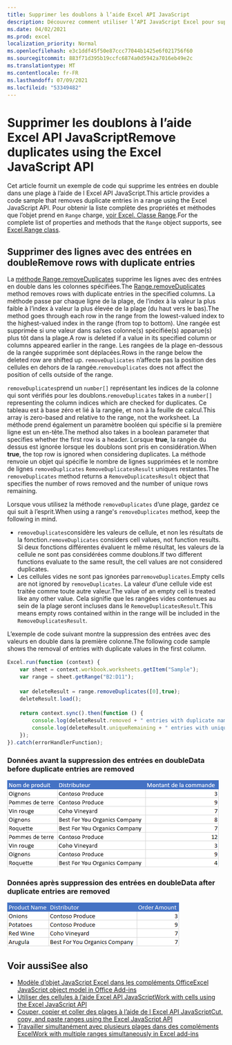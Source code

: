 ```yaml
---
title: Supprimer les doublons à l’aide Excel API JavaScript
description: Découvrez comment utiliser l’API JavaScript Excel pour supprimer les doublons.
ms.date: 04/02/2021
ms.prod: excel
localization_priority: Normal
ms.openlocfilehash: e3c1ddf45f50e87ccc77044b1425e6f021756f60
ms.sourcegitcommit: 883f71d395b19ccfc6874a0d5942a7016eb49e2c
ms.translationtype: MT
ms.contentlocale: fr-FR
ms.lasthandoff: 07/09/2021
ms.locfileid: "53349482"
---
```

# <a name="remove-duplicates-using-the-excel-javascript-api"></a><span data-ttu-id="23e83-103">Supprimer les doublons à l’aide Excel API JavaScript</span><span class="sxs-lookup"><span data-stu-id="23e83-103">Remove duplicates using the Excel JavaScript API</span></span>

<span data-ttu-id="23e83-104">Cet article fournit un exemple de code qui supprime les entrées en double dans une plage à l’aide de l Excel API JavaScript.</span><span class="sxs-lookup"><span data-stu-id="23e83-104">This article provides a code sample that removes duplicate entries in a range using the Excel JavaScript API.</span></span> <span data-ttu-id="23e83-105">Pour obtenir la liste complète des propriétés et méthodes que l’objet prend en `Range` charge, [voir Excel. Classe Range](/javascript/api/excel/excel.range).</span><span class="sxs-lookup"><span data-stu-id="23e83-105">For the complete list of properties and methods that the `Range` object supports, see [Excel.Range class](/javascript/api/excel/excel.range).</span></span>

## <a name="remove-rows-with-duplicate-entries"></a><span data-ttu-id="23e83-106">Supprimer des lignes avec des entrées en double</span><span class="sxs-lookup"><span data-stu-id="23e83-106">Remove rows with duplicate entries</span></span>

<span data-ttu-id="23e83-107">La [méthode Range.removeDuplicates](/javascript/api/excel/excel.range#removeduplicates-columns--includesheader-) supprime les lignes avec des entrées en double dans les colonnes spécifiées.</span><span class="sxs-lookup"><span data-stu-id="23e83-107">The [Range.removeDuplicates](/javascript/api/excel/excel.range#removeduplicates-columns--includesheader-) method removes rows with duplicate entries in the specified columns.</span></span> <span data-ttu-id="23e83-108">La méthode passe par chaque ligne de la plage, de l’index à la valeur la plus faible à l’index à valeur la plus élevée de la plage (du haut vers le bas).</span><span class="sxs-lookup"><span data-stu-id="23e83-108">The method goes through each row in the range from the lowest-valued index to the highest-valued index in the range (from top to bottom).</span></span> <span data-ttu-id="23e83-109">Une rangée est supprimée si une valeur dans sa/ses colonne(s) spécifiée(s) apparue(s) plus tôt dans la plage.</span><span class="sxs-lookup"><span data-stu-id="23e83-109">A row is deleted if a value in its specified column or columns appeared earlier in the range.</span></span> <span data-ttu-id="23e83-110">Les rangées de la plage en-dessous de la rangée supprimée sont déplacées.</span><span class="sxs-lookup"><span data-stu-id="23e83-110">Rows in the range below the deleted row are shifted up.</span></span> <span data-ttu-id="23e83-111">`removeDuplicates` n’affecte pas la position des cellules en dehors de la rangée.</span><span class="sxs-lookup"><span data-stu-id="23e83-111">`removeDuplicates` does not affect the position of cells outside of the range.</span></span>

<span data-ttu-id="23e83-112">`removeDuplicates`prend un `number[]` représentant les indices de la colonne qui sont vérifiés pour les doublons.</span><span class="sxs-lookup"><span data-stu-id="23e83-112">`removeDuplicates` takes in a `number[]` representing the column indices which are checked for duplicates.</span></span> <span data-ttu-id="23e83-113">Ce tableau est à base zéro et lié à la rangée, et non à la feuille de calcul.</span><span class="sxs-lookup"><span data-stu-id="23e83-113">This array is zero-based and relative to the range, not the worksheet.</span></span> <span data-ttu-id="23e83-114">La méthode prend également un paramètre booléen qui spécifie si la première ligne est un en-tête.</span><span class="sxs-lookup"><span data-stu-id="23e83-114">The method also takes in a boolean parameter that specifies whether the first row is a header.</span></span> <span data-ttu-id="23e83-115">Lorsque **true**, la rangée du dessus est ignorée lorsque les doublons sont pris en considération.</span><span class="sxs-lookup"><span data-stu-id="23e83-115">When **true**, the top row is ignored when considering duplicates.</span></span> <span data-ttu-id="23e83-116">La méthode renvoie un objet qui spécifie le nombre de lignes supprimées et le nombre de lignes `removeDuplicates` `RemoveDuplicatesResult` uniques restantes.</span><span class="sxs-lookup"><span data-stu-id="23e83-116">The `removeDuplicates` method returns a `RemoveDuplicatesResult` object that specifies the number of rows removed and the number of unique rows remaining.</span></span>

<span data-ttu-id="23e83-117">Lorsque vous utilisez la méthode `removeDuplicates` d’une plage, gardez ce qui suit à l’esprit.</span><span class="sxs-lookup"><span data-stu-id="23e83-117">When using a range's `removeDuplicates` method, keep the following in mind.</span></span>

- <span data-ttu-id="23e83-118">`removeDuplicates`considère les valeurs de cellule, et non les résultats de la fonction.</span><span class="sxs-lookup"><span data-stu-id="23e83-118">`removeDuplicates` considers cell values, not function results.</span></span> <span data-ttu-id="23e83-119">Si deux fonctions différentes évaluent le même résultat, les valeurs de la cellule ne sont pas considérées comme doublons.</span><span class="sxs-lookup"><span data-stu-id="23e83-119">If two different functions evaluate to the same result, the cell values are not considered duplicates.</span></span>
- <span data-ttu-id="23e83-120">Les cellules vides ne sont pas ignorées par`removeDuplicates`.</span><span class="sxs-lookup"><span data-stu-id="23e83-120">Empty cells are not ignored by `removeDuplicates`.</span></span> <span data-ttu-id="23e83-121">La valeur d’une cellule vide est traitée comme toute autre valeur.</span><span class="sxs-lookup"><span data-stu-id="23e83-121">The value of an empty cell is treated like any other value.</span></span> <span data-ttu-id="23e83-122">Cela signifie que les rangées vides contenues au sein de la plage seront incluses dans le `RemoveDuplicatesResult`.</span><span class="sxs-lookup"><span data-stu-id="23e83-122">This means empty rows contained within in the range will be included in the `RemoveDuplicatesResult`.</span></span>

<span data-ttu-id="23e83-123">L’exemple de code suivant montre la suppression des entrées avec des valeurs en double dans la première colonne.</span><span class="sxs-lookup"><span data-stu-id="23e83-123">The following code sample shows the removal of entries with duplicate values in the first column.</span></span>

```js
Excel.run(function (context) {
    var sheet = context.workbook.worksheets.getItem("Sample");
    var range = sheet.getRange("B2:D11");

    var deleteResult = range.removeDuplicates([0],true);
    deleteResult.load();

    return context.sync().then(function () {
        console.log(deleteResult.removed + " entries with duplicate names removed.");
        console.log(deleteResult.uniqueRemaining + " entries with unique names remain in the range.");
    });
}).catch(errorHandlerFunction);
```

### <a name="data-before-duplicate-entries-are-removed"></a><span data-ttu-id="23e83-124">Données avant la suppression des entrées en double</span><span class="sxs-lookup"><span data-stu-id="23e83-124">Data before duplicate entries are removed</span></span>

![Données dans Excel méthode de suppression des doublons de la plage a été exécuté.](../images/excel-ranges-remove-duplicates-before.png)

### <a name="data-after-duplicate-entries-are-removed"></a><span data-ttu-id="23e83-126">Données après suppression des entrées en double</span><span class="sxs-lookup"><span data-stu-id="23e83-126">Data after duplicate entries are removed</span></span>

![Données dans Excel une fois que la méthode des doublons de suppression de plage a été exécuté.](../images/excel-ranges-remove-duplicates-after.png)

## <a name="see-also"></a><span data-ttu-id="23e83-128">Voir aussi</span><span class="sxs-lookup"><span data-stu-id="23e83-128">See also</span></span>

- [<span data-ttu-id="23e83-129">Modèle d’objet JavaScript Excel dans les compléments Office</span><span class="sxs-lookup"><span data-stu-id="23e83-129">Excel JavaScript object model in Office Add-ins</span></span>](excel-add-ins-core-concepts.md)
- [<span data-ttu-id="23e83-130">Utiliser des cellules à l’aide Excel API JavaScript</span><span class="sxs-lookup"><span data-stu-id="23e83-130">Work with cells using the Excel JavaScript API</span></span>](excel-add-ins-cells.md)
- [<span data-ttu-id="23e83-131">Couper, copier et coller des plages à l’aide de l Excel API JavaScript</span><span class="sxs-lookup"><span data-stu-id="23e83-131">Cut, copy, and paste ranges using the Excel JavaScript API</span></span>](excel-add-ins-ranges-cut-copy-paste.md)
- [<span data-ttu-id="23e83-132">Travailler simultanément avec plusieurs plages dans des compléments Excel</span><span class="sxs-lookup"><span data-stu-id="23e83-132">Work with multiple ranges simultaneously in Excel add-ins</span></span>](excel-add-ins-multiple-ranges.md)
